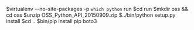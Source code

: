 
$virtualenv --no-site-packages -p `which python` run
$cd run
$mkdir oss && cd oss
$unzip OSS_Python_API_20150909.zip
$../bin/python setup.py install
$cd ..
$bin/pip install pip boto3
